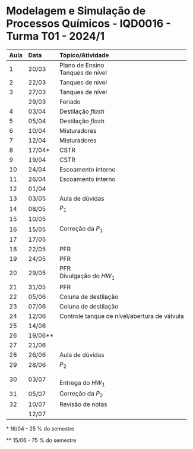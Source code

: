 # Modelagem e Simulação de Processos Químicos - IQD0016 - Turma T01 - 2024/1

| Aula | Data | Tópico/Atividade |
| :--- | :--- | :--- |
| 1 | 20/03 | Plano de Ensino <br> Tanques de nível |
| 2 | 22/03 | Tanques de nível |
| 3 | 27/03 | Tanques de nível |
| | 29/03 | Feriado |
| 4 | 03/04 | Destilação *flash* |
| 5 | 05/04 | Destilação *flash* |
| 6 | 10/04 | Misturadores |
| 7 | 12/04 | Misturadores |
| 8 | 17/04* | CSTR |
| 9 | 19/04 | CSTR |
| 10 | 24/04 | Escoamento interno |
| 11 | 26/04 | Escoamento interno |
| 12 | 01/04 |  |
| 13 | 03/05 | Aula de dúvidas |
| 14 | 08/05 | *P*<sub>1</sub> |
| 15 | 10/05 |  |
| 16 | 15/05 | Correção da *P*<sub>1</sub> |
| 17 | 17/05 |  |
| 18 | 22/05 | PFR |
| 19 | 24/05 | PFR |
| 20 | 29/05 | PFR <br> Divulgação do *HW*<sub>1</sub> |
| 21 | 31/05 | PFR |
| 22 | 05/06 | Coluna de destilação |
| 23 | 07/06 | Coluna de destilação |
| 24 | 12/06 | Controle tanque de nível/abertura de válvula |
| 25 | 14/06 |  |
| 26 | 19/06** |  |
| 27 | 21/06 |  |
| 28 | 26/06 | Aula de dúvidas |
| 29 | 28/06 | *P*<sub>2</sub> |
| 30 | 03/07 |  <br> Entrega do *HW*<sub>1</sub> |
| 31 | 05/07 | Correção da *P*<sub>2</sub> |
| 32 | 10/07 | Revisão de notas |
|  | 12/07 |  |

\* 16/04 - 25 % do semestre

\** 15/06 - 75 % do semestre
